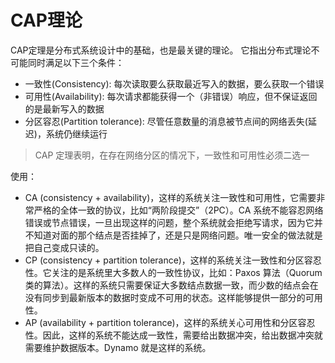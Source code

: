 # CAP理论

CAP定理是分布式系统设计中的基础，也是最关键的理论。
它指出分布式理论不可能同时满足以下三个条件：
- 一致性(Consistency): 每次读取要么获取最近写入的数据，要么获取一个错误
- 可用性(Availability): 每次请求都能获得一个（非错误）响应，但不保证返回的是最新写入的数据
- 分区容忍(Partition tolerance): 尽管任意数量的消息被节点间的网络丢失(延迟)，系统仍继续运行

> CAP 定理表明，在存在网络分区的情况下，一致性和可用性必须二选一

使用：
- CA (consistency + availability)，这样的系统关注一致性和可用性，它需要非常严格的全体一致的协议，比如“两阶段提交”（2PC）。CA 系统不能容忍网络错误或节点错误，一旦出现这样的问题，整个系统就会拒绝写请求，因为它并不知道对面的那个结点是否挂掉了，还是只是网络问题。唯一安全的做法就是把自己变成只读的。
- CP (consistency + partition tolerance)，这样的系统关注一致性和分区容忍性。它关注的是系统里大多数人的一致性协议，比如：Paxos 算法（Quorum 类的算法）。这样的系统只需要保证大多数结点数据一致，而少数的结点会在没有同步到最新版本的数据时变成不可用的状态。这样能够提供一部分的可用性。
- AP (availability + partition tolerance)，这样的系统关心可用性和分区容忍性。因此，这样的系统不能达成一致性，需要给出数据冲突，给出数据冲突就需要维护数据版本。Dynamo 就是这样的系统。